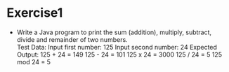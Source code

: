 # Exercise1

- Write a Java program to print the sum (addition), multiply, subtract, divide and remainder of two numbers.  
Test Data:
Input first number: 125
Input second number: 24
Expected Output:
125 + 24 = 149
125 - 24 = 101
125 x 24 = 3000
125 / 24 = 5
125 mod 24 = 5
